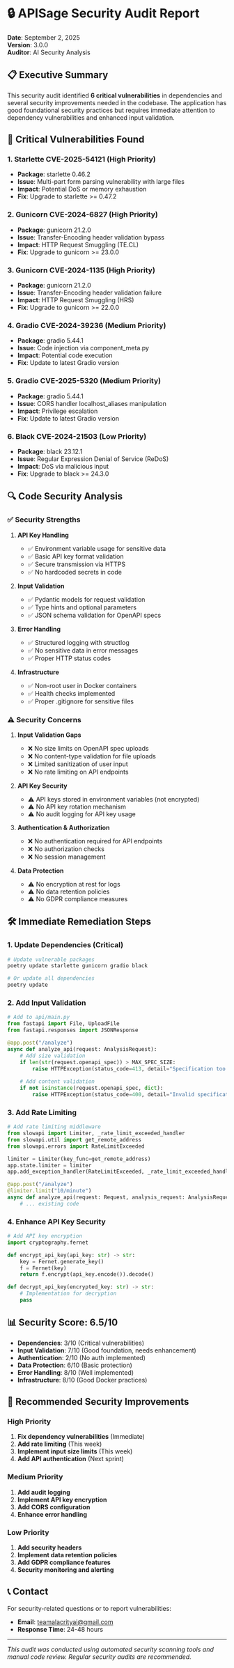 # 🔒 APISage Security Audit Report

**Date**: September 2, 2025  
**Version**: 3.0.0  
**Auditor**: AI Security Analysis  

## 📋 Executive Summary

This security audit identified **6 critical vulnerabilities** in dependencies and several security improvements needed in the codebase. The application has good foundational security practices but requires immediate attention to dependency vulnerabilities and enhanced input validation.

## 🚨 Critical Vulnerabilities Found

### 1. **Starlette CVE-2025-54121** (High Priority)
- **Package**: starlette 0.46.2
- **Issue**: Multi-part form parsing vulnerability with large files
- **Impact**: Potential DoS or memory exhaustion
- **Fix**: Upgrade to starlette >= 0.47.2

### 2. **Gunicorn CVE-2024-6827** (High Priority)
- **Package**: gunicorn 21.2.0
- **Issue**: Transfer-Encoding header validation bypass
- **Impact**: HTTP Request Smuggling (TE.CL)
- **Fix**: Upgrade to gunicorn >= 23.0.0

### 3. **Gunicorn CVE-2024-1135** (High Priority)
- **Package**: gunicorn 21.2.0
- **Issue**: Transfer-Encoding header validation failure
- **Impact**: HTTP Request Smuggling (HRS)
- **Fix**: Upgrade to gunicorn >= 22.0.0

### 4. **Gradio CVE-2024-39236** (Medium Priority)
- **Package**: gradio 5.44.1
- **Issue**: Code injection via component_meta.py
- **Impact**: Potential code execution
- **Fix**: Update to latest Gradio version

### 5. **Gradio CVE-2025-5320** (Medium Priority)
- **Package**: gradio 5.44.1
- **Issue**: CORS handler localhost_aliases manipulation
- **Impact**: Privilege escalation
- **Fix**: Update to latest Gradio version

### 6. **Black CVE-2024-21503** (Low Priority)
- **Package**: black 23.12.1
- **Issue**: Regular Expression Denial of Service (ReDoS)
- **Impact**: DoS via malicious input
- **Fix**: Upgrade to black >= 24.3.0

## 🔍 Code Security Analysis

### ✅ **Security Strengths**

1. **API Key Handling**
   - ✅ Environment variable usage for sensitive data
   - ✅ Basic API key format validation
   - ✅ Secure transmission via HTTPS
   - ✅ No hardcoded secrets in code

2. **Input Validation**
   - ✅ Pydantic models for request validation
   - ✅ Type hints and optional parameters
   - ✅ JSON schema validation for OpenAPI specs

3. **Error Handling**
   - ✅ Structured logging with structlog
   - ✅ No sensitive data in error messages
   - ✅ Proper HTTP status codes

4. **Infrastructure**
   - ✅ Non-root user in Docker containers
   - ✅ Health checks implemented
   - ✅ Proper .gitignore for sensitive files

### ⚠️ **Security Concerns**

1. **Input Validation Gaps**
   - ❌ No size limits on OpenAPI spec uploads
   - ❌ No content-type validation for file uploads
   - ❌ Limited sanitization of user input
   - ❌ No rate limiting on API endpoints

2. **API Key Security**
   - ⚠️ API keys stored in environment variables (not encrypted)
   - ⚠️ No API key rotation mechanism
   - ⚠️ No audit logging for API key usage

3. **Authentication & Authorization**
   - ❌ No authentication required for API endpoints
   - ❌ No authorization checks
   - ❌ No session management

4. **Data Protection**
   - ⚠️ No encryption at rest for logs
   - ⚠️ No data retention policies
   - ⚠️ No GDPR compliance measures

## 🛠️ Immediate Remediation Steps

### 1. **Update Dependencies** (Critical)
```bash
# Update vulnerable packages
poetry update starlette gunicorn gradio black

# Or update all dependencies
poetry update
```

### 2. **Add Input Validation**
```python
# Add to api/main.py
from fastapi import File, UploadFile
from fastapi.responses import JSONResponse

@app.post("/analyze")
async def analyze_api(request: AnalysisRequest):
    # Add size validation
    if len(str(request.openapi_spec)) > MAX_SPEC_SIZE:
        raise HTTPException(status_code=413, detail="Specification too large")
    
    # Add content validation
    if not isinstance(request.openapi_spec, dict):
        raise HTTPException(status_code=400, detail="Invalid specification format")
```

### 3. **Add Rate Limiting**
```python
# Add rate limiting middleware
from slowapi import Limiter, _rate_limit_exceeded_handler
from slowapi.util import get_remote_address
from slowapi.errors import RateLimitExceeded

limiter = Limiter(key_func=get_remote_address)
app.state.limiter = limiter
app.add_exception_handler(RateLimitExceeded, _rate_limit_exceeded_handler)

@app.post("/analyze")
@limiter.limit("10/minute")
async def analyze_api(request: Request, analysis_request: AnalysisRequest):
    # ... existing code
```

### 4. **Enhance API Key Security**
```python
# Add API key encryption
import cryptography.fernet

def encrypt_api_key(api_key: str) -> str:
    key = Fernet.generate_key()
    f = Fernet(key)
    return f.encrypt(api_key.encode()).decode()

def decrypt_api_key(encrypted_key: str) -> str:
    # Implementation for decryption
    pass
```

## 📊 Security Score: 6.5/10

- **Dependencies**: 3/10 (Critical vulnerabilities)
- **Input Validation**: 7/10 (Good foundation, needs enhancement)
- **Authentication**: 2/10 (No auth implemented)
- **Data Protection**: 6/10 (Basic protection)
- **Error Handling**: 8/10 (Well implemented)
- **Infrastructure**: 8/10 (Good Docker practices)

## 🎯 Recommended Security Improvements

### High Priority
1. **Fix dependency vulnerabilities** (Immediate)
2. **Add rate limiting** (This week)
3. **Implement input size limits** (This week)
4. **Add API authentication** (Next sprint)

### Medium Priority
1. **Add audit logging**
2. **Implement API key encryption**
3. **Add CORS configuration**
4. **Enhance error handling**

### Low Priority
1. **Add security headers**
2. **Implement data retention policies**
3. **Add GDPR compliance features**
4. **Security monitoring and alerting**

## 📞 Contact

For security-related questions or to report vulnerabilities:
- **Email**: teamalacrityai@gmail.com
- **Response Time**: 24-48 hours

---

*This audit was conducted using automated security scanning tools and manual code review. Regular security audits are recommended.*
